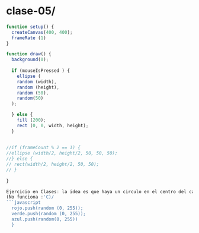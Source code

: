 # clase-05/

```javascript
function setup() {
  createCanvas(400, 400);
  frameRate (1)
}

function draw() {
  background(0);
  
  if (mouseIsPressed ) { 
    ellipse (
    random (width),
    random (height),
    random (50),
    random(50)
  );

  } else {
    fill (200);
    rect (0, 0, width, height);
  }
 
  
//if (frameCount % 2 == 1) {
//ellipse (width/2, height/2, 50, 50, 50); 
//} else {
// rect(width/2, height/2, 50, 50);
// }
  
}

Ejercicio en Clases: la idea es que haya un circulo en el centro del canvas, y al apresionar con mouse, el fondo cambia de color (uno esperaría que cambie el circulo, pero cambia el fondo)/
(No funciona :'C)/
```javascript
  rojo.push(random (0, 255));
  verde.push(random (0, 255));
  azul.push(random(0, 255))
  }




